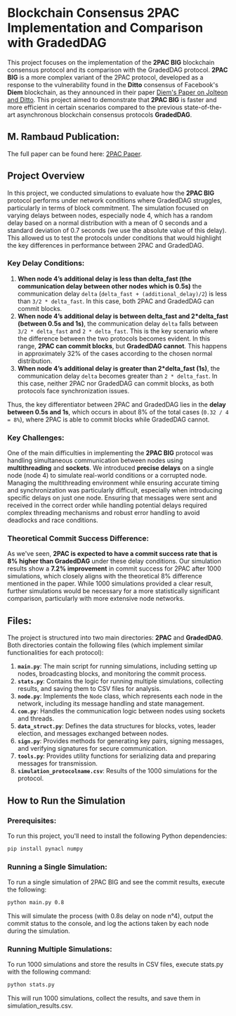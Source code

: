 # Blockchain Consensus 2PAC Implementation and Comparison with GradedDAG

This project focuses on the implementation of the **2PAC BIG** blockchain consensus protocol and its comparison with the GradedDAG protocol. **2PAC BIG** is a more complex variant of the 2PAC protocol, developed as a response to the vulnerability found in the **Ditto** consensus of Facebook's **Diem** blockchain, as they announced in their paper [Diem's Paper on Jolteon and Ditto](https://arxiv.org/pdf/2106.10362). This project aimed to demonstrate that **2PAC BIG** is faster and more efficient in certain scenarios compared to the previous state-of-the-art asynchronous blockchain consensus protocols **GradedDAG**.

## M. Rambaud Publication:
The full paper can be found here: [2PAC Paper](https://eprint.iacr.org/2024/1108.pdf).

## Project Overview

In this project, we conducted simulations to evaluate how the **2PAC BIG** protocol performs under network conditions where GradedDAG struggles, particularly in terms of block commitment. The simulation focused on varying delays between nodes, especially node 4, which has a random delay based on a normal distribution with a mean of 0 seconds and a standard deviation of 0.7 seconds (we use the absolute value of this delay). This allowed us to test the protocols under conditions that would highlight the key differences in performance between 2PAC and GradedDAG.

### Key Delay Conditions:
1. **When node 4’s additional delay is less than delta_fast (the communication delay between other nodes which is 0.5s)** the communication delay `delta` (`delta_fast + (additional_delay)/2`) is less than `3/2 * delta_fast`. In this case, both 2PAC and GradedDAG can commit blocks.
2. **When node 4’s additional delay is between delta_fast and 2*delta_fast (between 0.5s and 1s)**, the communication delay `delta` falls between `3/2 * delta_fast` and `2 * delta_fast`. This is the key scenario where the difference between the two protocols becomes evident. In this range, **2PAC can commit blocks**, but **GradedDAG cannot**. This happens in approximately 32% of the cases according to the chosen normal distribution.
3. **When node 4’s additional delay is greater than 2*delta_fast (1s)**, the communication delay `delta` becomes greater than `2 * delta_fast`. In this case, neither 2PAC nor GradedDAG can commit blocks, as both protocols face synchronization issues.

Thus, the key differentiator between 2PAC and GradedDAG lies in the **delay between 0.5s and 1s**, which occurs in about 8% of the total cases (`0.32 / 4 = 8%`), where 2PAC is able to commit blocks while GradedDAG cannot.

### Key Challenges:
One of the main difficulties in implementing the **2PAC BIG** protocol was handling simultaneous communication between nodes using **multithreading** and **sockets**. We introduced **precise delays** on a single node (node 4) to simulate real-world conditions or a corrupted node. Managing the multithreading environment while ensuring accurate timing and synchronization was particularly difficult, especially when introducing specific delays on just one node. Ensuring that messages were sent and received in the correct order while handling potential delays required complex threading mechanisms and robust error handling to avoid deadlocks and race conditions.

### Theoretical Commit Success Difference:
As we've seen, **2PAC is expected to have a commit success rate that is 8% higher than GradedDAG** under these delay conditions. Our simulation results show a **7.2% improvement** in commit success for 2PAC after 1000 simulations, which closely aligns with the theoretical 8% difference mentioned in the paper. While 1000 simulations provided a clear result, further simulations would be necessary for a more statistically significant comparison, particularly with more extensive node networks.

## Files:
The project is structured into two main directories: **2PAC** and **GradedDAG**. Both directories contain the following files (which implement similar functionalities for each protocol):

1. **`main.py`**: The main script for running simulations, including setting up nodes, broadcasting blocks, and monitoring the commit process.
2. **`stats.py`**: Contains the logic for running multiple simulations, collecting results, and saving them to CSV files for analysis.
3. **`node.py`**: Implements the `Node` class, which represents each node in the network, including its message handling and state management.
4. **`com.py`**: Handles the communication logic between nodes using sockets and threads.
5. **`data_struct.py`**: Defines the data structures for blocks, votes, leader election, and messages exchanged between nodes.
6. **`sign.py`**: Provides methods for generating key pairs, signing messages, and verifying signatures for secure communication.
7. **`tools.py`**: Provides utility functions for serializing data and preparing messages for transmission.
8. **`simulation_protocolname.csv`**: Results of the 1000 simulations for the protocol.

## How to Run the Simulation

### Prerequisites:
To run this project, you'll need to install the following Python dependencies:
```bash
pip install pynacl numpy
```

### Running a Single Simulation:
To run a single simulation of 2PAC BIG and see the commit results, execute the following:
```bash
python main.py 0.8
```

This will simulate the process (with 0.8s delay on node n°4), output the commit status to the console, and log the actions taken by each node during the simulation.

### Running Multiple Simulations:
To run 1000 simulations and store the results in CSV files, execute stats.py with the following command:
```bash
python stats.py
```

This will run 1000 simulations, collect the results, and save them in simulation_results.csv.
